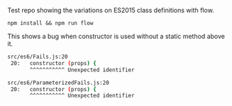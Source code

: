 Test repo showing the variations on ES2015 class definitions with flow.

`npm install && npm run flow`


This shows a bug when constructor is used without a static method above it.
                                          
```bash
src/es6/Fails.js:20
 20:   constructor (props) {
       ^^^^^^^^^^^ Unexpected identifier

src/es6/ParameterizedFails.js:20
 20:   constructor (props) {
       ^^^^^^^^^^^ Unexpected identifier
```                                          
